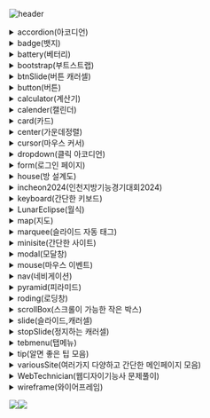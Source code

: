 ![header](https://capsule-render.vercel.app/api?type=rect&height=200&text=The%20precious%20things%20that%20I%20leave%20behind&fontSize=35&color=0:E3E3E3,100:5D6874&fontColor=000)

<details>
<summary>
  accordion(아코디언)
</summary>
  
    아코디언 메뉴 （ 세로 드롭다운 느낌 ）
</details>

<details>
<summary>
  badge(뱃지)
</summary>
  
    button을 활용헤서 만든 SNS 메시지 버튼 디자인
</details>

<details>
<summary>
  battery(베터리)
</summary>
  
    베터리 모양으로 애니메이션 활용
</details>

<details>
<summary>
  bootstrap(부트스트랩)
</summary>
  
    간단하게 사용한 부트스트랩
</details>

<details>
<summary>
  btnSlide(버튼 캐러셀)
</summary>
  
    버튼으로 움직이는 이미지 슬라이드
</details>

<details>
<summary>
  button(버튼)
</summary>
  
    button의 내부를 그라데이션, 이미지 등으로 꾸민 버튼
</details>

<details>
<summary>
  calculator(계산기)
</summary>
  
    계산기 디자인
</details>


<details>
<summary>
  calender(캘린더)
</summary>
  
    ul li로 간단하게 만든 달
</details>

<details>
<summary>
  card(카드)
</summary>
  
    위에 이미지, 아래에는 설명이 들어간 카드 모양의 박스
</details>

<details>
<summary>
  center(가운데정렬)
</summary>
  
    display: flex;
    position: absolute;
    display: grid;
    세가지 방법을 이용한 가운데정렬
</details>

<details>
<summary>
  cursor(마우스 커서)
</summary>
  
    마우스 커서 변경하기
</details>

<details>
<summary>
  dropdown(클릭 아코디언)
</summary>
  
    details, summary로 만든 아코디언
</details>

<details>
<summary>
  form(로그인 페이지)
</summary>
  
    탭메뉴와 다양한 input의 type을 섞어서 만든 로그인 페이지
</details>

<details>
<summary>
  house(방 설계도)
</summary>
  
    포지션을 사용해 만든 간단한 방 설계도
</details>

<details>
<summary>
  incheon2024(인천지방기능경기대회2024)
</summary>
  
    인천지방기능경기대회 2024년 문제 중 굿즈, 갤러리(실패) 코드
</details>

<details>
<summary>
  keyboard(간단한 키보드)
</summary>
  
    간단한 키보드 디자인
</details>

<details>
<summary>
  LunarEclipse(월식)
</summary>
  
    그저 월식
</details>

<details>
<summary>
  map(지도)
</summary>
  
    지도에서 자동으로 움직이는 버스(keyframe응용)
</details>

<details>
<summary>
  marquee(슬라이드 자동 태그)
</summary>
  
    슬라이드 자동으로 만들어주는 태그 / 비표준이므로 참고만.
</details>

<details>
<summary>
  minisite(간단한 사이트)
</summary>
  
    쉽게 만들기 좋은 사이트(예 : 로그인 페이지)
</details>

<details>
<summary>
  modal(모달창)
</summary>
  
    버튼을 클릭하면 나오는 광고창, 설명창
    focusModal : css 포커스 기능으로 최대한 간단하게 만든 모달창(실패)
</details>

<details>
<summary>
  mouse(마우스 이벤트)
</summary>
  
    css의 4가지 유용한 마우스 이벤트 정리
</details>

<details>
<summary>
  nav(네비게이션)
</summary>
  
    0. nav : nav, ul, li만 사용해서 만드는 간단한 네비게이션 메뉴
    1. DropDownMenu : 2가지 드롭다운 기능이 들어간 메뉴바
    1.5. subBox : 드롭다운이 되면 서브박스가 같이 내려오는 네비게이션
    2. inputNav : input이 들어간 네비게이션 디자인
    3. navigation : 보편적인 네비게이션 디자인
</details>

<details>
<summary>
    pyramid(피라미드)
</summary>
  
    회전하는 3D 피라미드
</details>

<details>
<summary>
    roding(로딩창)
</summary>
  
    여러가지 로딩창 디자인들
</details>

<details>
<summary>
  scrollBox(스크롤이 가능한 작은 박스)
</summary>
  
    스크롤 기능을 넣은 작은 박스
    +디자인 된 스크롤바
</details>

<details>
<summary>
   slide(슬라이드,캐러셀)
</summary>

    @keyframes사용
    0. slide : css만 사용해서 이미지슬라이드(캐러셀)기능 구현
    1. doubleSlide : 이미지 두개가 순차적으로 보이는 슬라이드
    2. infiniteSlide : 무한으로 반복되는 텍스트슬라이드
    3. tripleSlide : 이미지 세개가 순차적으로 보이는 슬라이드
</details>

<details>
<summary>
  stopSlide(정지하는 캐러셀)
</summary>
  
    정지버튼을 누르거나 화면에 호버하면 정지하는 슬라이드 (카카오 홈페이지 클론)
</details>

<details>
<summary>
  tebmenu(탭메뉴)
</summary>
  
    간단한 탭메뉴 코드
</details>

<details>
<summary>
  tip(알면 좋은 팁 모음)
</summary>
  
    1. Favicon : 파비콘 만드는 방법
    2. PyScript : 간단한 파이스크립트 사용 예시(파이썬에서 공부한거 이쁘게 출력 가능)
</details>

<details>
<summary>
  variousSite(여러가지 다양하고 간단한 메인페이지 모음)
</summary>
  
    1. SITE1 : 미리캔버스 사이트 디자인
    2. SITE2 : 깃허브 사이트 디자인
    3. SITE3 : 춘식이 사이트 디자인
</details>

<details>
<summary>
  WebTechnician(웹디자이기능사 문제풀이)
</summary>

  웹디자인기능사 실기 문제풀이 (제작중)
</details>

<details>
<summary>
  wireframe(와이어프레임)
</summary>
  
    웹디자인기능사 A~E-1 공개문제 와이어프레임    
</details>


<img src="https://img.shields.io/badge/HTML5-black?style=for-the-badge&logo=HTML5&logoColor=E34F26"><img src="https://img.shields.io/badge/CSS3-black?style=for-the-badge&logo=CSS3&logoColor=1572B6">